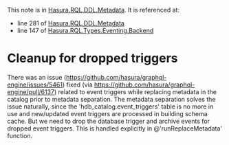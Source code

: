 This note is in [Hasura.RQL.DDL.Metadata](https://github.com/hasura/graphql-engine/blob/master/server/src-lib/Hasura/RQL/DDL/Metadata.hs#L140).
It is referenced at:
  - line 281 of [Hasura.RQL.DDL.Metadata](https://github.com/hasura/graphql-engine/blob/master/server/src-lib/Hasura/RQL/DDL/Metadata.hs#L281)
  - line 147 of [Hasura.RQL.Types.Eventing.Backend](https://github.com/hasura/graphql-engine/blob/master/server/src-lib/Hasura/RQL/Types/Eventing/Backend.hs#L147)

# Cleanup for dropped triggers

There was an issue (https://github.com/hasura/graphql-engine/issues/5461)
fixed (via https://github.com/hasura/graphql-engine/pull/6137) related to
event triggers while replacing metadata in the catalog prior to metadata
separation. The metadata separation solves the issue naturally, since the
'hdb_catalog.event_triggers' table is no more in use and new/updated event
triggers are processed in building schema cache. But we need to drop the
database trigger and archive events for dropped event triggers. This is handled
explicitly in @'runReplaceMetadata' function.

